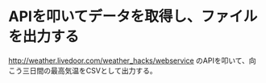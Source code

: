 # APIを叩いてデータを取得し、ファイルを出力する

 http://weather.livedoor.com/weather_hacks/webservice のAPIを叩いて、向こう三日間の最高気温をCSVとして出力する。
